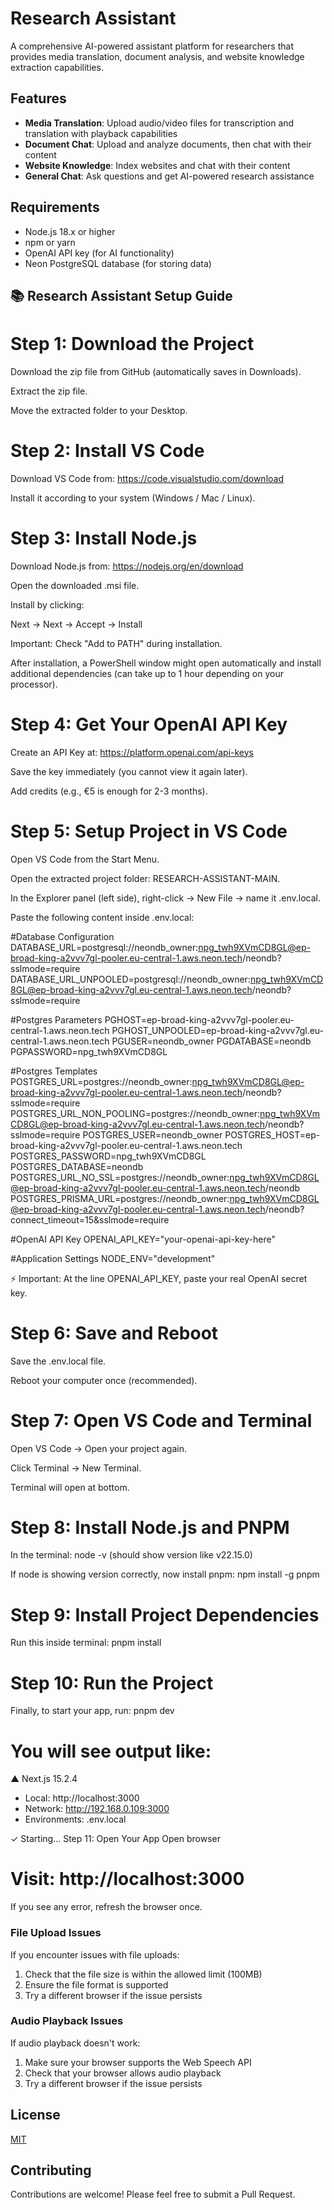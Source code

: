 # Research Assistant

A comprehensive AI-powered assistant platform for researchers that provides media translation, document analysis, and website knowledge extraction capabilities.

## Features

- **Media Translation**: Upload audio/video files for transcription and translation with playback capabilities
- **Document Chat**: Upload and analyze documents, then chat with their content
- **Website Knowledge**: Index websites and chat with their content
- **General Chat**: Ask questions and get AI-powered research assistance

## Requirements

- Node.js 18.x or higher
- npm or yarn
- OpenAI API key (for AI functionality)
- Neon PostgreSQL database (for storing data)

## 📚 Research Assistant Setup Guide
# Step 1: Download the Project
Download the zip file from GitHub (automatically saves in Downloads).

Extract the zip file.

Move the extracted folder to your Desktop.

# Step 2: Install VS Code
Download VS Code from: https://code.visualstudio.com/download

Install it according to your system (Windows / Mac / Linux).

# Step 3: Install Node.js
Download Node.js from: https://nodejs.org/en/download

Open the downloaded .msi file.

Install by clicking:

Next → Next → Accept → Install

Important: Check "Add to PATH" during installation.

After installation, a PowerShell window might open automatically and install additional dependencies (can take up to 1 hour depending on your processor).

# Step 4: Get Your OpenAI API Key
Create an API Key at: https://platform.openai.com/api-keys

Save the key immediately (you cannot view it again later).

Add credits (e.g., €5 is enough for 2-3 months).

# Step 5: Setup Project in VS Code
Open VS Code from the Start Menu.

Open the extracted project folder: RESEARCH-ASSISTANT-MAIN.

In the Explorer panel (left side), right-click → New File → name it .env.local.

Paste the following content inside .env.local:


#Database Configuration
DATABASE_URL=postgresql://neondb_owner:npg_twh9XVmCD8GL@ep-broad-king-a2vvv7gl-pooler.eu-central-1.aws.neon.tech/neondb?sslmode=require
DATABASE_URL_UNPOOLED=postgresql://neondb_owner:npg_twh9XVmCD8GL@ep-broad-king-a2vvv7gl.eu-central-1.aws.neon.tech/neondb?sslmode=require

#Postgres Parameters
PGHOST=ep-broad-king-a2vvv7gl-pooler.eu-central-1.aws.neon.tech
PGHOST_UNPOOLED=ep-broad-king-a2vvv7gl.eu-central-1.aws.neon.tech
PGUSER=neondb_owner
PGDATABASE=neondb
PGPASSWORD=npg_twh9XVmCD8GL

#Postgres Templates
POSTGRES_URL=postgres://neondb_owner:npg_twh9XVmCD8GL@ep-broad-king-a2vvv7gl-pooler.eu-central-1.aws.neon.tech/neondb?sslmode=require
POSTGRES_URL_NON_POOLING=postgres://neondb_owner:npg_twh9XVmCD8GL@ep-broad-king-a2vvv7gl.eu-central-1.aws.neon.tech/neondb?sslmode=require
POSTGRES_USER=neondb_owner
POSTGRES_HOST=ep-broad-king-a2vvv7gl-pooler.eu-central-1.aws.neon.tech
POSTGRES_PASSWORD=npg_twh9XVmCD8GL
POSTGRES_DATABASE=neondb
POSTGRES_URL_NO_SSL=postgres://neondb_owner:npg_twh9XVmCD8GL@ep-broad-king-a2vvv7gl-pooler.eu-central-1.aws.neon.tech/neondb
POSTGRES_PRISMA_URL=postgres://neondb_owner:npg_twh9XVmCD8GL@ep-broad-king-a2vvv7gl-pooler.eu-central-1.aws.neon.tech/neondb?connect_timeout=15&sslmode=require

#OpenAI API Key
OPENAI_API_KEY="your-openai-api-key-here"

#Application Settings
NODE_ENV="development"



⚡ Important:
At the line OPENAI_API_KEY, paste your real OpenAI secret key.

# Step 6: Save and Reboot
Save the .env.local file.

Reboot your computer once (recommended).

# Step 7: Open VS Code and Terminal
Open VS Code → Open your project again.

Click Terminal → New Terminal.

Terminal will open at bottom.

# Step 8: Install Node.js and PNPM
In the terminal: node -v
(should show version like v22.15.0)

If node is showing version correctly, now install pnpm:  npm install -g pnpm

# Step 9: Install Project Dependencies
Run this inside terminal:  pnpm install

# Step 10: Run the Project
Finally, to start your app, run:  pnpm dev

# You will see output like:
▲ Next.js 15.2.4
- Local:        http://localhost:3000
- Network:      http://192.168.0.109:3000
- Environments: .env.local

✓ Starting...
Step 11: Open Your App
Open browser

# Visit: http://localhost:3000

If you see any error, refresh the browser once.

### File Upload Issues

If you encounter issues with file uploads:
1. Check that the file size is within the allowed limit (100MB)
2. Ensure the file format is supported
3. Try a different browser if the issue persists

### Audio Playback Issues

If audio playback doesn't work:
1. Make sure your browser supports the Web Speech API
2. Check that your browser allows audio playback
3. Try a different browser if the issue persists

## License

[MIT](LICENSE)

## Contributing

Contributions are welcome! Please feel free to submit a Pull Request.
